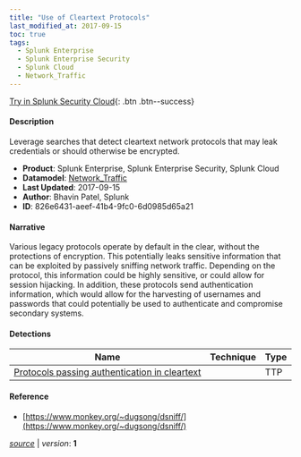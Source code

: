 ```yaml
---
title: "Use of Cleartext Protocols"
last_modified_at: 2017-09-15
toc: true
tags:
  - Splunk Enterprise
  - Splunk Enterprise Security
  - Splunk Cloud
  - Network_Traffic
---
```


[Try in Splunk Security Cloud](https://www.splunk.com/en_us/cyber-security.html){: .btn .btn--success}

#### Description

Leverage searches that detect cleartext network protocols that may leak credentials or should otherwise be encrypted.

- **Product**: Splunk Enterprise, Splunk Enterprise Security, Splunk Cloud
- **Datamodel**: [Network_Traffic](https://docs.splunk.com/Documentation/CIM/latest/User/NetworkTraffic)
- **Last Updated**: 2017-09-15
- **Author**: Bhavin Patel, Splunk
- **ID**: 826e6431-aeef-41b4-9fc0-6d0985d65a21

#### Narrative

Various legacy protocols operate by default in the clear, without the protections of encryption. This potentially leaks sensitive information that can be exploited by passively sniffing network traffic. Depending on the protocol, this information could be highly sensitive, or could allow for session hijacking. In addition, these protocols send authentication information, which would allow for the harvesting of usernames and passwords that could potentially be used to authenticate and compromise secondary systems.

#### Detections

| Name        | Technique   | Type         |
| ----------- | ----------- |--------------|
| [Protocols passing authentication in cleartext](/network/protocols_passing_authentication_in_cleartext/) |  | TTP |

#### Reference

* [https://www.monkey.org/~dugsong/dsniff/](https://www.monkey.org/~dugsong/dsniff/)



[*source*](https://github.com/splunk/security_content/tree/develop/stories/use_of_cleartext_protocols.yml) \| *version*: **1**